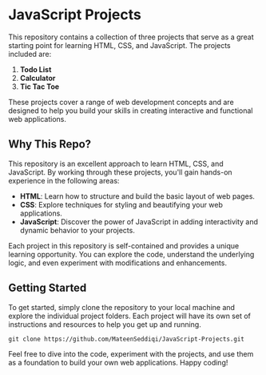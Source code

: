 # JavaScript Projects

This repository contains a collection of three projects that serve as a great starting point for learning HTML, CSS, and JavaScript. The projects included are:

1. **Todo List**
2. **Calculator**
3. **Tic Tac Toe**

These projects cover a range of web development concepts and are designed to help you build your skills in creating interactive and functional web applications.

## Why This Repo?

This repository is an excellent approach to learn HTML, CSS, and JavaScript. By working through these projects, you'll gain hands-on experience in the following areas:

- **HTML**: Learn how to structure and build the basic layout of web pages.
- **CSS**: Explore techniques for styling and beautifying your web applications.
- **JavaScript**: Discover the power of JavaScript in adding interactivity and dynamic behavior to your projects.

Each project in this repository is self-contained and provides a unique learning opportunity. You can explore the code, understand the underlying logic, and even experiment with modifications and enhancements. 


## Getting Started

To get started, simply clone the repository to your local machine and explore the individual project folders. Each project will have its own set of instructions and resources to help you get up and running.

```
git clone https://github.com/MateenSeddiqi/JavaScript-Projects.git
```

Feel free to dive into the code, experiment with the projects, and use them as a foundation to build your own web applications. Happy coding!
